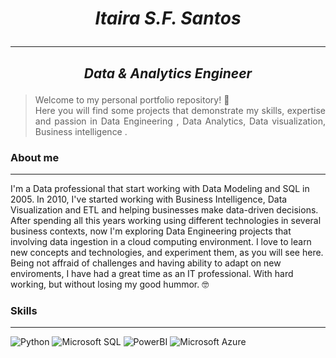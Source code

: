 # <p style="text-align:center "> *Itaira S.F. Santos* </p>
***
## <p style="text-align: center;"> *Data & Analytics Engineer* </p>

> <p style="text-align: justify "> Welcome to my personal portfolio repository! 👋 <br>
>    Here you will find some projects that demonstrate my skills, expertise and passion in Data Engineering , Data Analytics,  Data visualization, Business intelligence . </p>

### About me
---

I'm a Data professional that start working with Data Modeling and SQL in 2005. In 2010, I've started working with Business Intelligence, Data Visualization and ETL and helping businesses make data-driven decisions.
After spending all this years working using different technologies in several business contexts, now I'm exploring Data Engineering projects that involving data ingestion in a cloud computing environment.
I love to learn new concepts and technologies, and experiment them, as you will see here.
Being not affraid of challenges and having ability to adapt on new enviroments, I have had a great time as an IT professional. With hard working, but without losing my good hummor. 🤓

### Skills
---
![Python](https://img.shields.io/badge/Python-FFD43B?style=for-the-badge&logo=python&logoColor=blue)
![Microsoft SQL](https://img.shields.io/badge/Microsoft_SQL_Server-CC2927?style=for-the-badge&logo=microsoft-sql-server&logoColor=white)
![PowerBI](https://img.shields.io/badge/PowerBI-F2C811?style=for-the-badge&logo=Power%20BI&logoColor=white)
![Microsoft Azure](https://img.shields.io/badge/microsoft%20azure-0089D6?style=for-the-badge&logo=microsoft-azure&logoColor=white)
